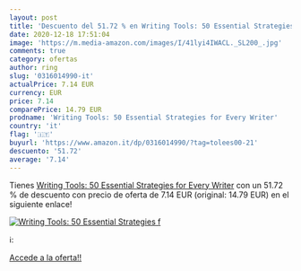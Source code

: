 ```yaml
---
layout: post
title: 'Descuento del 51.72 % en Writing Tools: 50 Essential Strategies f'
date: 2020-12-18 17:51:04
image: 'https://m.media-amazon.com/images/I/41lyi4IWACL._SL200_.jpg'
comments: true
category: ofertas
author: ring
slug: '0316014990-it'
actualPrice: 7.14 EUR
currency: EUR
price: 7.14
comparePrice: 14.79 EUR
prodname: 'Writing Tools: 50 Essential Strategies for Every Writer'
country: 'it'
flag: '🇮🇹'
buyurl: 'https://www.amazon.it/dp/0316014990/?tag=tolees00-21'
descuento: '51.72'
average: '7.14'
---
```


Tienes [Writing Tools: 50 Essential Strategies for Every Writer](https://www.amazon.it/dp/0316014990/?tag=tolees00-21) con un 51.72 % de descuento con precio de oferta de 7.14 EUR (original: 14.79 EUR) en el siguiente enlace!

[![Writing Tools: 50 Essential Strategies f](https://m.media-amazon.com/images/I/41lyi4IWACL._SL200_.jpg)](https://www.amazon.it/dp/0316014990/?tag=tolees00-21)

ℹ️:


[Accede a la oferta!!](https://www.amazon.it/dp/0316014990/?tag=tolees00-21)
